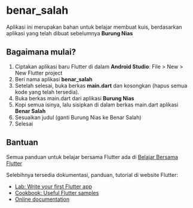 # benar_salah

Aplikasi ini merupakan bahan untuk belajar membuat kuis, berdasarkan aplikasi yang telah dibuat
sebelumnya **Burung Nias**

## Bagaimana mulai?

1. Ciptakan aplikasi baru Flutter di dalam **Android Studio**: File > New > New Flutter project
2. Beri nama aplikasi **benar_salah**
3. Setelah selesai, buka berkas **main.dart** dan kosongkan (hapus semua kode yang telah tersedia).
4. Buka berkas main.dart dari aplikasi **Burung Nias**
5. Kopi semua isinya, lalu sisipkan di dalam berkas main.dart aplikasi **Benar Salah**
6. Sesuaikan judul (ganti Burung Nias ke Benar Salah)
7. Selesai

## Bantuan

Semua panduan untuk belajar bersama Flutter ada di [Belajar Bersama Flutter](https://github.com/sslaia/belajar_flutter)

Selebihnya tersedia dokumentasi, panduan, tutorial di website Flutter:

- [Lab: Write your first Flutter app](https://flutter.dev/docs/get-started/codelab)
- [Cookbook: Useful Flutter samples](https://flutter.dev/docs/cookbook)
- [Online documentation](https://flutter.dev/docs)
